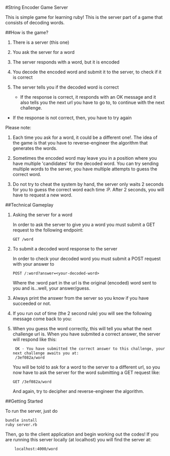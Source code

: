 #String Encoder Game Server

This is simple game for learning ruby!
This is the server part of a game that consists of decoding words.

##How is the game?

1. There is a server (this one)
2. You ask the server for a word
3. The server responds with a word, but it is encoded
4. You decode the encoded word and submit it to the server, to check if it is correct
5. The server tells you if the decoded word is correct

   - If the response is correct, it responds with an OK message and it also
     tells you the next url you have to go to, to continue with the next challenge.

  - If the response is not correct, then, you have to try again

Please note:

1. Each time you ask for a word, it could be a different one!. The idea of the game is that you have to reverse-engineer the algorithm that generates the words.

2. Sometimes the encoded word may leave you in a position where you have multiple 'candidates' for the decoded word. You can try sending multiple words to the server, you have multiple attempts to guess the correct word.

3. Do not try to cheat the system by hand, the server only waits 2 seconds for you to guess the correct word each time :P. After 2 seconds, you will have to request a new word.

##Technical Gameplay

1. Asking the server for a word

   In order to ask the server to give you a word you must submit a GET request to the following endpoint:

       GET /word

2. To submit a decoded word response to the server

   In order to check your decoded word you must submit a POST request with your answer to

       POST /:word?answer=<your-decoded-word>

   Where the :word part in the url is the original (encoded) word sent to you and <your-decoded-word> is...well, your answer/guess.

4. Always print the answer from the server so you know if you have succeeded or not.

3. If you run out of time (the 2 second rule) you will see the following message come back to you:

4. When you guess the word correctly, this will tell you what the next challenge url is. When you have submited a correct answer, the server will respond like this:

        OK - You have submitted the correct answer to this challenge, your next challenge awaits you at:
        /3ef082a/word

   You will be told to ask for a word to the server to a different url, so you now have to ask the server for the word submitting a GET request like:

       GET /3ef082a/word

   And again, try to decipher and reverse-engineer the algorithm.

##Getting Started

To run the server, just do

    bundle install
    ruby server.rb

Then, go to the client application and begin working out the codes!
If you are running this server locally (at localhost) you will find the server at:

        localhost:4000/word
